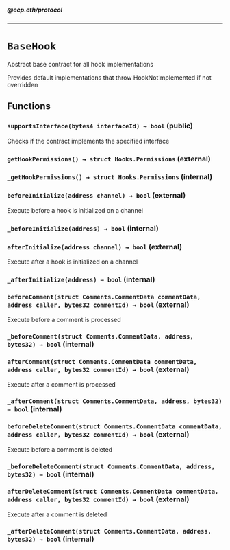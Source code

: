 ##### @ecp.eth/protocol

----

# `BaseHook`

Abstract base contract for all hook implementations


Provides default implementations that throw HookNotImplemented if not overridden







## Functions

### `supportsInterface(bytes4 interfaceId) → bool` (public)

Checks if the contract implements the specified interface




### `getHookPermissions() → struct Hooks.Permissions` (external)





### `_getHookPermissions() → struct Hooks.Permissions` (internal)





### `beforeInitialize(address channel) → bool` (external)

Execute before a hook is initialized on a channel




### `_beforeInitialize(address) → bool` (internal)





### `afterInitialize(address channel) → bool` (external)

Execute after a hook is initialized on a channel




### `_afterInitialize(address) → bool` (internal)





### `beforeComment(struct Comments.CommentData commentData, address caller, bytes32 commentId) → bool` (external)

Execute before a comment is processed




### `_beforeComment(struct Comments.CommentData, address, bytes32) → bool` (internal)





### `afterComment(struct Comments.CommentData commentData, address caller, bytes32 commentId) → bool` (external)

Execute after a comment is processed




### `_afterComment(struct Comments.CommentData, address, bytes32) → bool` (internal)





### `beforeDeleteComment(struct Comments.CommentData commentData, address caller, bytes32 commentId) → bool` (external)

Execute before a comment is deleted




### `_beforeDeleteComment(struct Comments.CommentData, address, bytes32) → bool` (internal)





### `afterDeleteComment(struct Comments.CommentData commentData, address caller, bytes32 commentId) → bool` (external)

Execute after a comment is deleted




### `_afterDeleteComment(struct Comments.CommentData, address, bytes32) → bool` (internal)







